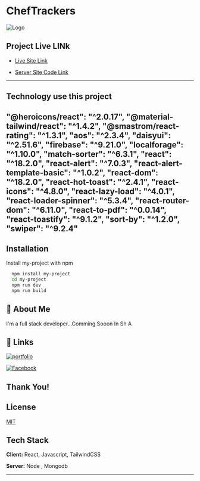 
# ChefTrackers


![Logo](https://png.pngtree.com/png-clipart/20220705/ourmid/pngtree-illustration-of-male-chef-png-image_5683388.png)


## Project Live LINk

 - [Live Site Link](https://cheftrackers.web.app/)
 
 - [Server Site Code Link](https://github.com/programming-hero-web-course-4/b7a10-chef-recipe-hunter-server-side-RedowanSajeeb)

<!-- ## Features -->

<!-- - Job Category List Show
- Featured Jobs Section 
- Job Details
- Applied Jobs Seection -->
---------
## Technology use this project

  "@heroicons/react": "^2.0.17",
    "@material-tailwind/react": "^1.4.2",
    "@smastrom/react-rating": "^1.3.1",
    "aos": "^2.3.4",
    "daisyui": "^2.51.6",
    "firebase": "^9.21.0",
    "localforage": "^1.10.0",
    "match-sorter": "^6.3.1",
    "react": "^18.2.0",
    "react-alert": "^7.0.3",
    "react-alert-template-basic": "^1.0.2",
    "react-dom": "^18.2.0",
    "react-hot-toast": "^2.4.1",
    "react-icons": "^4.8.0",
    "react-lazy-load": "^4.0.1",
    "react-loader-spinner": "^5.3.4",
    "react-router-dom": "^6.11.0",
    "react-to-pdf": "^0.0.14",
    "react-toastify": "^9.1.2",
    "sort-by": "^1.2.0",
    "swiper": "^9.2.4"
---------



## Installation

Install my-project with npm

```bash
  npm install my-project
  cd my-project
  npm run dev
  npm run build
```
    
## 🚀 About Me
I'm a full stack developer...Comming Sooon In Sh A


## 🔗 Links

[![portfolio](https://img.shields.io/badge/my_portfolio-000?style=for-the-badge&logo=ko-fi&logoColor=white)](https://github.com/RedowanSajeeb)

[![Facebook](https://static.vecteezy.com/system/resources/thumbnails/007/522/864/small/blue-social-media-icon-set-thumbs-comment-share-and-love-3d-style-vector.jpg)](https://www.facebook.com/redowan.sajeeb.9/)
## Thank You!


## License

[MIT](https://choosealicense.com/licenses/mit/)


## Tech Stack

**Client:** React, Javascript, TailwindCSS

**Server:** Node , Mongodb

---